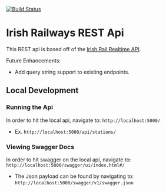 [![Build Status](https://dev.azure.com/johnshrader/irish-railways-api/_apis/build/status/jpshrader.irish-railways-api?branchName=master)](https://dev.azure.com/johnshrader/irish-railways-api/_build/latest?definitionId=1&branchName=master)

# Irish Railways REST Api
This REST api is based off of the [Irish Rail Realtime API](http://api.irishrail.ie/realtime).

Future Enhancements:
 * Add query string support to existing endpoints.

## Local Development


### Running the Api

In order to hit the local api, navigate to: `http://localhost:5000/`
 * Ex. `http://localhost:5000/api/stations/`


### Viewing Swagger Docs

In order to hit swagger on the local api, navigate to: `http://localhost:5000/swagger/ui/index.html#/`
 * The Json payload can be found by navigating to: `http://localhost:5000/swagger/v1/swagger.json`
